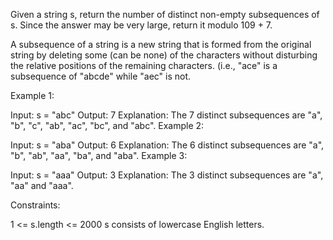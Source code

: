 Given a string s, return the number of distinct non-empty subsequences of s. Since the answer may be very large, return it modulo 109 + 7.

A subsequence of a string is a new string that is formed from the original string by deleting some (can be none) of the characters without disturbing the relative positions of the remaining characters. (i.e., "ace" is a subsequence of "abcde" while "aec" is not.
 

Example 1:

Input: s = "abc"
Output: 7
Explanation: The 7 distinct subsequences are "a", "b", "c", "ab", "ac", "bc", and "abc".
Example 2:

Input: s = "aba"
Output: 6
Explanation: The 6 distinct subsequences are "a", "b", "ab", "aa", "ba", and "aba".
Example 3:

Input: s = "aaa"
Output: 3
Explanation: The 3 distinct subsequences are "a", "aa" and "aaa".
 

Constraints:

1 <= s.length <= 2000
s consists of lowercase English letters.